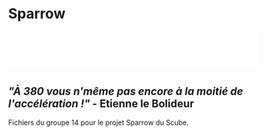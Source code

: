 # Sparrow

<img src="logos/Vega%20Myssil_blanc.png">

## *"À 380 vous n'même pas encore à la moitié de l'accélération !"* - Etienne le Bolideur

Fichiers du groupe 14 pour le projet Sparrow du Scube.
